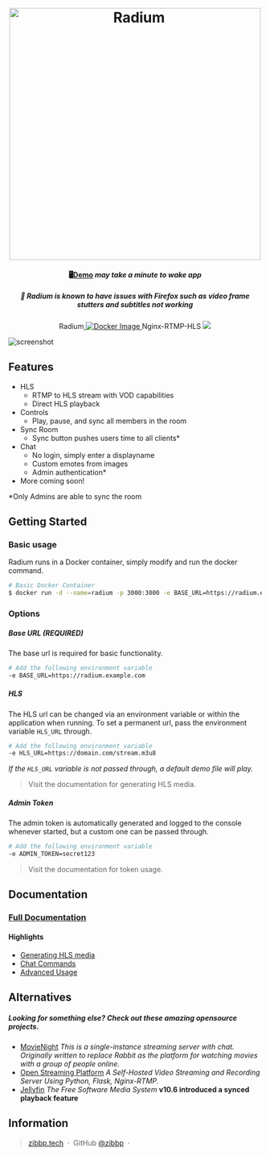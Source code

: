 <h1 align="center">
  <br>
  <a href="https://github.com/Zibbp/Radium"><img src="https://i.imgur.com/gylnyVs.png" alt="Radium" width="500"></a>
  <br>
</h1>

<h4 align="center">🖥️<a href="https://radium-demo.herokuapp.com" target="_blank">Demo</a><i> may take a minute to wake app</i></h4>
<h5 align="center">🚨 Radium is known to have issues with Firefox such as video frame stutters and subtitles not working</h5>

<p align="center">
  Radium<a href="https://github.com/Zibbp/Radium">
    <img src="https://github.com/Zibbp/Radium/workflows/Build/badge.svg?branch=master"
         alt="Docker Image">
  </a>
  Nginx-RTMP-HLS <a href="https://github.com/Zibbp/Nginx-RTMP-HLS"><img src="https://github.com/Zibbp/Nginx-RTMP-HLS/workflows/Build/badge.svg"></a>
</p>

![screenshot](https://i.imgur.com/I4yOWND.jpg)

## Features

- HLS
  - RTMP to HLS stream with VOD capabilities
  - Direct HLS playback
- Controls
  - Play, pause, and sync all members in the room
- Sync Room
  - Sync button pushes users time to all clients\*
- Chat
  - No login, simply enter a displayname
  - Custom emotes from images
  - Admin authentication\*
- More coming soon!

\*Only Admins are able to sync the room

## Getting Started

### Basic usage

Radium runs in a Docker container, simply modify and run the docker command.

```bash
# Basic Docker Container
$ docker run -d --name=radium -p 3000:3000 -e BASE_URL=https://radium.example.com zibbp/radium:latest
```

### Options

##### Base URL _(REQUIRED)_

The base url is required for basic functionality.

```bash
# Add the following environment variable
-e BASE_URL=https://radium.example.com
```

##### HLS

The HLS url can be changed via an environment variable or within the application when running. To set a permanent url, pass the environment variable `HLS_URL` through.

```bash
# Add the following environment variable
-e HLS_URL=https://domain.com/stream.m3u8
```

_If the `HLS_URL` variable is not passed through, a default demo file will play._

> Visit the documentation for generating HLS media.

##### Admin Token

The admin token is automatically generated and logged to the console whenever started, but a custom one can be passed through.

```bash
# Add the following environment variable
-e ADMIN_TOKEN=secret123
```

> Visit the documentation for token usage.

## Documentation

### [Full Documentation](https://github.com/Zibbp/Radium/wiki)

#### Highlights

- [Generating HLS media](https://github.com/Zibbp/Radium/wiki/HLS)
- [Chat Commands](https://github.com/Zibbp/Radium/wiki/Chat-Commands)
- [Advanced Usage](https://github.com/Zibbp/Radium/wiki/Advanced-Usage)

## Alternatives

##### Looking for something else? Check out these amazing opensource projects.

- [MovieNight](https://github.com/zorchenhimer/MovieNight) _This is a single-instance streaming server with chat. Originally written to replace Rabbit as the platform for watching movies with a group of people online._
- [Open Streaming Platform](https://gitlab.com/Deamos/flask-nginx-rtmp-manager) _A Self-Hosted Video Streaming and Recording Server Using Python, Flask, Nginx-RTMP._
- [Jellyfin](https://github.com/jellyfin/jellyfin) _The Free Software Media System_ **v10.6 introduced a synced playback feature**

## Information

> [zibbp.tech](https://zibbp.tech) &nbsp;&middot;&nbsp;
> GitHub [@zibbp](https://github.com/zibbp) &nbsp;&middot;&nbsp;
